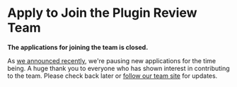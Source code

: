# Apply to Join the Plugin Review Team

**The applications for joining the team is closed.**

As [we announced recently](https://make.wordpress.org/plugins/2023/09/19/update-turning-the-tide/), we're pausing new applications for the time being. A huge thank you to everyone who has shown interest in contributing to the team. Please check back later or [follow our team site](https://make.wordpress.org/plugins/) for updates.